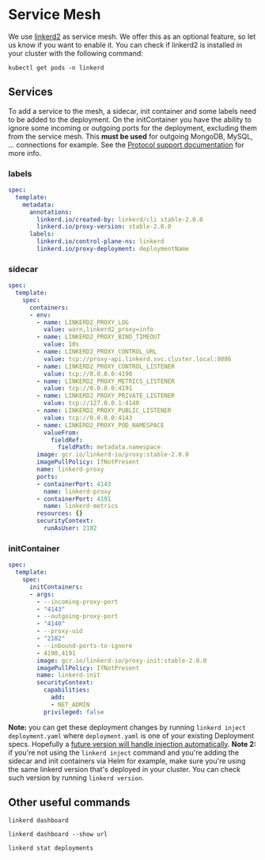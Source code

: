 # Service Mesh

We use [linkerd2](https://linkerd.io/2/overview) as service mesh. We offer this as an optional feature, so let us know if you want to enable it. You can check if linkerd2 is installed in your cluster with the following command:

```
kubectl get pods -n linkerd
```

## Services

To add a service to the mesh, a sidecar, init container and some labels need to be added to the deployment. On the initContainer you have the ability to ignore some incoming or outgoing ports for the deployment, excluding them from the service mesh. This **must be used** for outgoing MongoDB, MySQL, ... connections for example. See the [Protocol support documentation](https://linkerd.io/2/adding-your-service/#server-speaks-first-protocols) for more info.

### labels

```yaml
spec:
  template:
    metadata:
      annotations:
        linkerd.io/created-by: linkerd/cli stable-2.0.0
        linkerd.io/proxy-version: stable-2.0.0
      labels:
        linkerd.io/control-plane-ns: linkerd
        linkerd.io/proxy-deployment: deploymentName
```

### sidecar

```yaml
spec:
  template:
    spec:
      containers:
      - env:
        - name: LINKERD2_PROXY_LOG
          value: warn,linkerd2_proxy=info
        - name: LINKERD2_PROXY_BIND_TIMEOUT
          value: 10s
        - name: LINKERD2_PROXY_CONTROL_URL
          value: tcp://proxy-api.linkerd.svc.cluster.local:8086
        - name: LINKERD2_PROXY_CONTROL_LISTENER
          value: tcp://0.0.0.0:4190
        - name: LINKERD2_PROXY_METRICS_LISTENER
          value: tcp://0.0.0.0:4191
        - name: LINKERD2_PROXY_PRIVATE_LISTENER
          value: tcp://127.0.0.1:4140
        - name: LINKERD2_PROXY_PUBLIC_LISTENER
          value: tcp://0.0.0.0:4143
        - name: LINKERD2_PROXY_POD_NAMESPACE
          valueFrom:
            fieldRef:
              fieldPath: metadata.namespace
        image: gcr.io/linkerd-io/proxy:stable-2.0.0
        imagePullPolicy: IfNotPresent
        name: linkerd-proxy
        ports:
        - containerPort: 4143
          name: linkerd-proxy
        - containerPort: 4191
          name: linkerd-metrics
        resources: {}
        securityContext:
          runAsUser: 2102
```

### initContainer

```yaml
spec:
  template:
    spec:
      initContainers:
      - args:
        - --incoming-proxy-port
        - "4143"
        - --outgoing-proxy-port
        - "4140"
        - --proxy-uid
        - "2102"
        - --inbound-ports-to-ignore
        - 4190,4191
        image: gcr.io/linkerd-io/proxy-init:stable-2.0.0
        imagePullPolicy: IfNotPresent
        name: linkerd-init
        securityContext:
          capabilities:
            add:
            - NET_ADMIN
          privileged: false
```

**Note:** you can get these deployment changes by running `linkerd inject deployment.yaml` where `deployment.yaml` is one of your existing Deployment specs. Hopefully a [future version will handle injection automatically](https://github.com/linkerd/linkerd2/issues/561).
**Note 2:** if you're not using the `linkerd inject` command and you're adding the sidecar and init containers via Helm for example, make sure you're using the same linkerd version that's deployed in your cluster. You can check such version by running `linkerd version`.

## Other useful commands

```
linkerd dashboard
```
```
linkerd dashboard --show url
```
```
linkerd stat deployments
```

